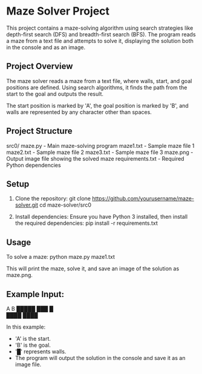 # Maze Solver Project

This project contains a maze-solving algorithm using search strategies like depth-first search (DFS) and breadth-first search (BFS). The program reads a maze from a text file and attempts to solve it, displaying the solution both in the console and as an image.

## Project Overview

The maze solver reads a maze from a text file, where walls, start, and goal positions are defined. Using search algorithms, it finds the path from the start to the goal and outputs the result.

The start position is marked by 'A', the goal position is marked by 'B', and walls are represented by any character other than spaces.

## Project Structure

src0/
    maze.py                 - Main maze-solving program
    maze1.txt               - Sample maze file 1
    maze2.txt               - Sample maze file 2
    maze3.txt               - Sample maze file 3
    maze.png                - Output image file showing the solved maze
requirements.txt            - Required Python dependencies

## Setup

1. Clone the repository:
   git clone https://github.com/yourusername/maze-solver.git
   cd maze-solver/src0

2. Install dependencies:
   Ensure you have Python 3 installed, then install the required dependencies:
   pip install -r requirements.txt

## Usage

To solve a maze:
   python maze.py maze1.txt

This will print the maze, solve it, and save an image of the solution as maze.png.

## Example Input:
A        B
█████ ███
     █   
████ ████

In this example:
- 'A' is the start.
- 'B' is the goal.
- '█' represents walls.
- The program will output the solution in the console and save it as an image file.
